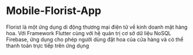 # Mobile-Florist-App

Florist là một ứng dụng di động thương mại điện tử về kinh doanh mặt hàng hoa. Với Framework Flutter cùng với hệ quản trị cơ sở dữ liệu NoSQL Firebase, ứng dụng cho phép người dùng đặt hoa của cửa hàng và có thể thanh toán trực tiếp trên ứng dụng
